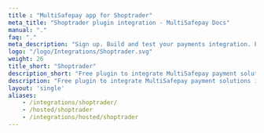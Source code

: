 ```yaml
---
title : "MultiSafepay app for Shoptrader"
meta_title: "Shoptrader plugin integration - MultiSafepay Docs"
manual: "."
faq: "."
meta_description: "Sign up. Build and test your payments integration. Explore our products and services. Use our API Reference, SDKs, and wrappers. Get support."
logo: "/logo/Integrations/Shoptrader.svg"
weight: 26
title_short: "Shoptrader"
description_short: "Free plugin to integrate MultiSafepay payment solutions into your Shoptrader webshop"
description: "Free plugin to integrate MultiSafepay payment solutions into your Shoptrader webshop"
layout: 'single'
aliases: 
    - /integrations/shoptrader/
    - /hosted/shoptrader
    - /integrations/hosted/shoptrader
---
```


